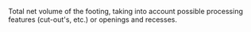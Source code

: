 Total net volume of the footing, taking into account possible processing features (cut-out's, etc.) or openings and recesses.
